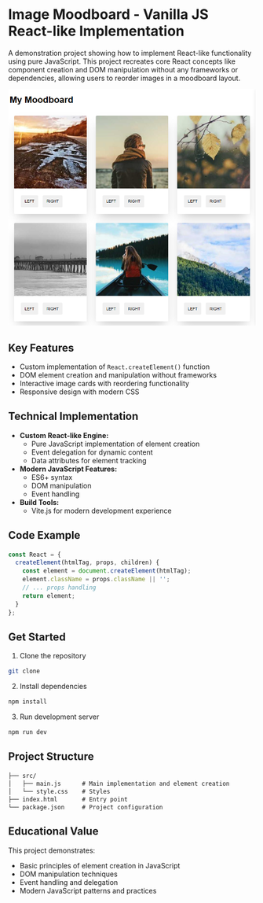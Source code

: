 # Image Moodboard - Vanilla JS React-like Implementation

A demonstration project showing how to implement React-like functionality using pure JavaScript. This project recreates core React concepts like component creation and DOM manipulation without any frameworks or dependencies, allowing users to reorder images in a moodboard layout.

![Image Moodboard](https://github.com/EkaterinaGorbunova/image-moodboard/blob/main/public/moodboard.png)

## Key Features
- Custom implementation of `React.createElement()` function
- DOM element creation and manipulation without frameworks
- Interactive image cards with reordering functionality
- Responsive design with modern CSS

## Technical Implementation
- **Custom React-like Engine:**
  - Pure JavaScript implementation of element creation
  - Event delegation for dynamic content
  - Data attributes for element tracking
- **Modern JavaScript Features:**
  - ES6+ syntax
  - DOM manipulation
  - Event handling
- **Build Tools:**
  - Vite.js for modern development experience

## Code Example
```javascript
const React = {
  createElement(htmlTag, props, children) {
    const element = document.createElement(htmlTag);
    element.className = props.className || '';
    // ... props handling
    return element;
  }
};
```

## Get Started

1. Clone the repository
```bash
git clone
```

2. Install dependencies
```bash
npm install
```

3. Run development server
```bash
npm run dev
```

## Project Structure
```
├── src/
│   ├── main.js      # Main implementation and element creation
│   └── style.css    # Styles
├── index.html       # Entry point
└── package.json     # Project configuration
```

## Educational Value
This project demonstrates:
- Basic principles of element creation in JavaScript
- DOM manipulation techniques
- Event handling and delegation
- Modern JavaScript patterns and practices



